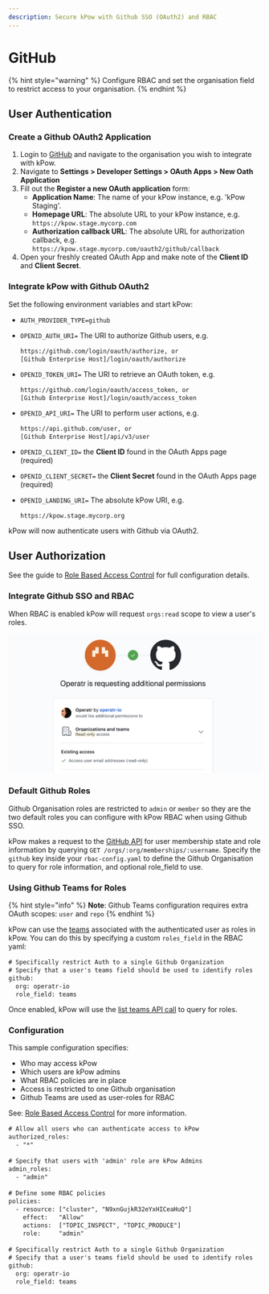```yaml
---
description: Secure kPow with Github SSO (OAuth2) and RBAC
---
```


# GitHub

{% hint style="warning" %}
Configure RBAC and set the organisation field to restrict access to your organisation.
{% endhint %}

## User Authentication

### Create a Github OAuth2 Application

1. Login to [GitHub](https://github.com) and navigate to the organisation you wish to integrate with kPow.
2. Navigate to **Settings > Developer Settings > OAuth Apps > New Oath Application**
3. Fill out the **Register a new OAuth application** form:
   * **Application Name**: The name of your kPow instance, e.g. 'kPow Staging'.
   * **Homepage URL**: The absolute URL to your kPow instance, e.g.\
     `https://kpow.stage.mycorp.com`
   * **Authorization callback URL**: The absolute URL for authorization callback, e.g.\
     `https://kpow.stage.mycorp.com/oauth2/github/callback`
4. Open your freshly created OAuth App and make note of the **Client ID** and **Client Secret**.

### Integrate kPow with Github OAuth2

Set the following environment variables and start kPow:

* `AUTH_PROVIDER_TYPE=github`
*   `OPENID_AUTH_URI=` The URI to authorize Github users, e.g.

    ```
    https://github.com/login/oauth/authorize, or
    [Github Enterprise Host]/login/oauth/authorize
    ```
*   `OPENID_TOKEN_URI=` The URI to retrieve an OAuth token, e.g.

    ```
    https://github.com/login/oauth/access_token, or
    [Github Enterprise Host]/login/oauth/access_token
    ```
*   `OPENID_API_URI=` The URI to perform user actions, e.g.

    ```
    https://api.github.com/user, or
    [Github Enterprise Host]/api/v3/user
    ```
* `OPENID_CLIENT_ID=` the **Client ID** found in the OAuth Apps page (required)
* `OPENID_CLIENT_SECRET=` the **Client Secret** found in the OAuth Apps page (required)
*   `OPENID_LANDING_URI=` The absolute kPow URI, e.g.

    ```
    https://kpow.stage.mycorp.org
    ```

kPow will now authenticate users with Github via OAuth2.

## User Authorization

See the guide to [Role Based Access Control](../../authorization/role-based-access-control.md) for full configuration details.

### Integrate Github SSO and RBAC

When RBAC is enabled kPow will request `orgs:read` scope to view a user's roles.

![](<../../.gitbook/assets/Screen Shot 2020-08-07 at 12.03.11 pm.png>)

### Default Github Roles

Github Organisation roles are restricted to `admin` or `member` so they are the two default roles you can configure with kPow RBAC when using Github SSO. 

kPow makes a request to the [GitHub API](https://developer.github.com/v3/orgs/members/#get-organization-membership-for-a-user) for user membership state and role information by querying  `GET /orgs/:org/memberships/:username`. Specify the `github` key inside your `rbac-config.yaml` to define the Github Organisation to query for role information, and optional role_field to use.

### Using Github Teams for Roles

{% hint style="info" %}
**Note**: Github Teams configuration requires extra OAuth scopes: `user` and `repo` 
{% endhint %}

kPow can use the [teams](https://docs.github.com/en/rest/reference/teams) associated with the authenticated user as roles in kPow. You can do this by specifying a custom `roles_field` in the RBAC yaml:

```
# Specifically restrict Auth to a single Github Organization
# Specify that a user's teams field should be used to identify roles
github:
  org: operatr-io
  role_field: teams
```

Once enabled, kPow will use the [list teams API call](https://docs.github.com/en/rest/reference/teams#list-teams-for-the-authenticated-user) to query for roles. 

### Configuration

This sample configuration specifies:

* Who may access kPow
* Which users are kPow admins
* What RBAC policies are in place
* Access is restricted to one Github organisation
* Github Teams are used as user-roles for RBAC

See: [Role Based Access Control](../../authorization/role-based-access-control.md) for more information.

```
# Allow all users who can authenticate access to kPow
authorized_roles:
  - "*"
  
# Specify that users with 'admin' role are kPow Admins  
admin_roles:
  - "admin"
  
# Define some RBAC policies
policies:
  - resource: ["cluster", "N9xnGujkR32eYxHICeaHuQ"]
    effect:   "Allow"
    actions:  ["TOPIC_INSPECT", "TOPIC_PRODUCE"]
    role:     "admin"

# Specifically restrict Auth to a single Github Organization
# Specify that a user's teams field should be used to identify roles
github:
  org: operatr-io
  role_field: teams
```
